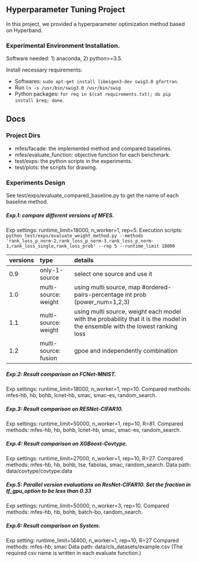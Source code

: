 ## Hyperparameter Tuning Project
In this project, we provided a hyperparameter optimization method based on Hyperband.

### Experimental Environment Installation.
Software needed: 1) anaconda, 2) python>=3.5.

Install necessary requirements:
- Softwares: `sudo apt-get install libeigen3-dev swig3.0 gfortran`.
- Run `ln -s /usr/bin/swig3.0 /usr/bin/swig`
- Python packages: `for req in $(cat requirements.txt); do pip install $req; done`.

## Docs
### Project Dirs
- mfes/facade: the implemented method and compared baselines.
- mfes/evaluate_function: objective function for each benchmark.
- test/exps: the python scripts in the experiments.
- test/plots: the scripts for drawing.

### Experiments Design
See test/exps/evaluate_compared_baseline.py to get the name of each baseline method.

##### Exp.1: compare different versions of MFES.
Exp settings: runtime_limit=18000, n_worker=1, rep=5.
Execution scripts: `python test/exps/evaluate_weight_method.py --methods 'rank_loss_p_norm-2,rank_loss_p_norm-3,rank_loss_p_norm-1,rank_loss_single,rank_loss_prob' --rep 5 --runtime_limit 18000`

| versions | type | details |
| :-----| :---- | :---- |
| 0.9 | only-1-source | select one source and use it |
| 1.0 | multi-source: weight | using multi source, map #ordered-pairs-percentage int prob (power_num=1,2,3) |
| 1.1 | multi-source: weight | using multi source, weight each model with the probability that it is the model in the ensemble with the lowest ranking loss |
| 1.2 | multi-source: fusion | gpoe and independently combination |


##### Exp.2: Result comparison on FCNet-MNIST.
Exp settings: runtime_limit=18000, n_worker=1, rep=10.
Compared methods: mfes-hb, hb, bohb, lcnet-hb, smac, smac-es, random_search.


##### Exp.3: Result comparison on RESNet-CIFAR10.
Exp settings: runtime_limit=50000, n_worker=1, rep=10, R=81.
Compared methods: mfes-hb, hb, bohb, lcnet-hb, smac, smac-es, random_search.

##### Exp.4: Result comparison on XGBoost-Covtype.
Exp settings: runtime_limit=27000, n_worker=1, rep=10, R=27.
Compared methods: mfes-hb, hb, bohb, tse, fabolas, smac, random_search.
Data path: data/covtype/covtype.data


##### Exp.5: Parallel version evaluations on ResNet-CIFAR10. Set the fraction in tf_gpu_option to be less than 0.33
Exp settings: runtime_limit=50000, n_worker=3, rep=10.
Compared methods: mfes-hb, hb, bohb, batch-bo, random_search.

##### Exp.6: Result comparison on System.
Exp setting: runtime_limit=14400, n_worker=1, rep=10, R=27
Compared methods: mfes-hb, smac
Data path: data/cls_datasets/example.csv (The required csv name is written in each evaluate function.)

